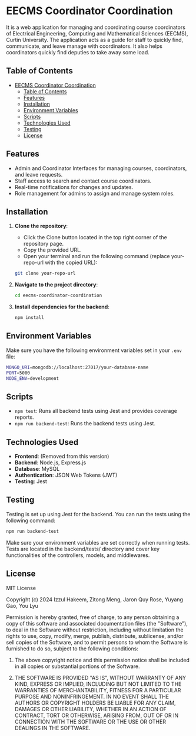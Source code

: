# EECMS Coordinator Coordination

It is a web application for managing and coordinating course coordinators of Electrical Engineering, Computing and Mathematical Sciences (EECMS), Curtin University. The application acts as a guide for staff to quickly find, communicate, and leave manage with coordinators. It also helps coordinators quickly find deputies to take away some load.

## Table of Contents

- [EECMS Coordinator Coordination](#eecms-coordinator-coordination)
  - [Table of Contents](#table-of-contents)
  - [Features](#features)
  - [Installation](#installation)
  - [Environment Variables](#environment-variables)
  - [Scripts](#scripts)
  - [Technologies Used](#technologies-used)
  - [Testing](#testing)
  - [License](#license)

## Features

- Admin and Coordinator Interfaces for managing courses, coordinators, and leave requests.
- Staff access to search and contact course coordinators.
- Real-time notifications for changes and updates.
- Role management for admins to assign and manage system roles.

## Installation

1. **Clone the repository**:
   - Click the Clone button located in the top right corner of the repository page.
   - Copy the provided URL.
   - Open your terminal and run the following command (replace your-repo-url with the copied URL):

   ```bash
   git clone your-repo-url
   ```
2. **Navigate to the project directory**:

   ```bash
   cd eecms-coordinator-coordination
   ```

3. **Install dependencies for the backend**:

   ```bash
   npm install
   ```

## Environment Variables

Make sure you have the following environment variables set in your `.env` file:

   ```bash
   MONGO_URI=mongodb://localhost:27017/your-database-name
   PORT=5000
   NODE_ENV=development
   ```
   
## Scripts
- `npm test`: Runs all backend tests using Jest and provides coverage reports.
- `npm run backend-test`: Runs the backend tests using Jest.

## Technologies Used

- **Frontend**: (Removed from this version)
- **Backend**: Node.js, Express.js
- **Database**: MySQL
- **Authentication**: JSON Web Tokens (JWT)
- **Testing**: Jest

## Testing
Testing is set up using Jest for the backend. You can run the tests using the following command:

   ```bash
   npm run backend-test
   ```

Make sure your environment variables are set correctly when running tests. Tests are located in the backend/tests/ directory and cover key functionalities of the controllers, models, and middlewares.

## License
MIT License

Copyright (c) 2024 Izzul Hakeem, Zitong Meng, Jaron Quy Rose, Yuyang Gao, You Lyu

Permission is hereby granted, free of charge, to any person obtaining a copy of this software and associated documentation files (the "Software"), to deal in the Software without restriction, including without limitation the rights to use, copy, modify, merge, publish, distribute, sublicense, and/or sell copies of the Software, and to permit persons to whom the Software is furnished to do so, subject to the following conditions:

1. The above copyright notice and this permission notice shall be included in all copies or substantial portions of the Software.

2. THE SOFTWARE IS PROVIDED "AS IS", WITHOUT WARRANTY OF ANY KIND, EXPRESS OR IMPLIED, INCLUDING BUT NOT LIMITED TO THE WARRANTIES OF MERCHANTABILITY, FITNESS FOR A PARTICULAR PURPOSE AND NONINFRINGEMENT. IN NO EVENT SHALL THE AUTHORS OR COPYRIGHT HOLDERS BE LIABLE FOR ANY CLAIM, DAMAGES OR OTHER LIABILITY, WHETHER IN AN ACTION OF CONTRACT, TORT OR OTHERWISE, ARISING FROM, OUT OF OR IN CONNECTION WITH THE SOFTWARE OR THE USE OR OTHER DEALINGS IN THE SOFTWARE.
